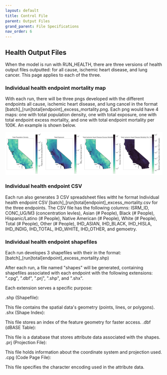 ```yaml
---
layout: default
title: Control File
parent: Output Files
grand_parent: File Specifications
nav_order: 6
---
```


## Health Output Files 
When the model is run with RUN_HEALTH, there are three versions of health output files outputted: for all cause, ischemic heart disease, and lung cancer. This page applies to each of the three. 

### Individual health endpoint mortality map
With each run, there will be three pngs developed with the different endpoints all cause, ischemic heart disease, and lung cancel in the format [batch]_[run]total[endpoint]_excess_mortality.png. Each png would have 4 maps: one with total population density, one with total exposure, one with total endpoint excess mortality, and one with total endpoint mortality per 100K. An example is shown below.

![Individual Health Endpoint Mortality png](https://github.com/echo-air-model/echo-air-model.github.io/blob/output_file_pages/assets/getting_started/mac_os/demo_test_03_total_ischemic%20heart%20disease_excess_mortality.png?raw=true)

### Individual health endpoint CSV
Each run also generates 3 CSV spreadsheet files witht he format  Individual health endpoint CSV [batch]_[run]total[endpoint]_excess_mortality.csv for the three endpoints. The CSV file has the following columns: ISRM_ID, CONC_UG/M3 (concentration levles), Asian (# People), Black (# People),	Hispanic/Latino (# People), Native American (# People), White (# People), Total (# People), Other (# People), IHD_ASIAN, IHD_BLACK,	IHD_HISLA,	IHD_INDIG,	IHD_TOTAL,	IHD_WHITE,	IHD_OTHER, and gemoetry. 

### Individual health endpoint shapefiles
Each run developes 3 shapefiles with their  in the format: [batch]_[run]total[endpoint]_excess_mortality.shp)

After each run, a file named "shapes" will be generated, containing shapefiles associated with each endpoint with the following extensions: ".cpg", ".dbf", ".prj", ".shp", and ".shx".

Each extension serves a specific purpose:

.shp (Shapefile):

This file contains the spatial data's geometry (points, lines, or polygons).
.shx (Shape Index):

This file stores an index of the feature geometry for faster access.
.dbf (dBASE Table):

This file is a database that stores attribute data associated with the shapes.
.prj (Projection File):

This file holds information about the coordinate system and projection used.
.cpg (Code Page File):

This file specifies the character encoding used in the attribute data.
